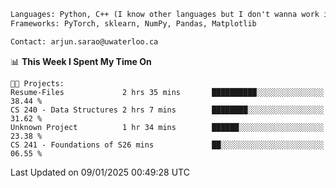 ```txt
Languages: Python, C++ (I know other languages but I don't wanna work in em)
Frameworks: PyTorch, sklearn, NumPy, Pandas, Matplotlib

Contact: arjun.sarao@uwaterloo.ca
```

<!--START_SECTION:waka-->
📊 **This Week I Spent My Time On** 

```text
🐱‍💻 Projects: 
Resume-Files             2 hrs 35 mins       ██████████░░░░░░░░░░░░░░░   38.44 % 
CS 240 - Data Structures 2 hrs 7 mins        ████████░░░░░░░░░░░░░░░░░   31.62 % 
Unknown Project          1 hr 34 mins        ██████░░░░░░░░░░░░░░░░░░░   23.38 % 
CS 241 - Foundations of S26 mins             ██░░░░░░░░░░░░░░░░░░░░░░░   06.55 % 
```


 Last Updated on 09/01/2025 00:49:28 UTC
<!--END_SECTION:waka-->
